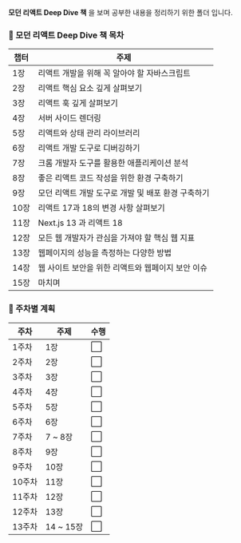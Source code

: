**모던 리액트 Deep Dive 책** 을 보며 공부한 내용을 정리하기 위한 폴더 입니다.

### 📖 모던 리액트 Deep Dive 책 목차

| 챕터   | 주제      |
| ------ | --------- |
| 1장 | 리액트 개발을 위해 꼭 알아야 할 자바스크립트 |
| 2장 | 리액트 핵심 요소 깊게 살펴보기 |
| 3장 | 리액트 훅 깊게 살펴보기 |
| 4장 | 서버 사이드 렌더링 |
| 5장 | 리액트와 상태 관리 라이브러리 |
| 6장 | 리액트 개발 도구로 디버깅하기 |
| 7장 | 크롬 개발자 도구를 활용한 애플리케이션 분석 |
| 8장 | 좋은 리액트 코드 작성을 위한 환경 구축하기 |
| 9장 | 모던 리액트 개발 도구로 개발 및 배포 환경 구축하기 |
| 10장 | 리액트 17과 18의 변경 사항 살펴보기 |
| 11장 | Next.js 13 과 리액트 18 |
| 12장 | 모든 웹 개발자가 관심을 가져야 할 핵심 웹 지표 |
| 13장 | 웹페이지의 성능을 측정하는 다양한 방법 |
| 14장 | 웹 사이트 보안을 위한 리액트와 웹페이지 보안 이슈 |
| 15장 | 마치며 |

### 🎯 주차별 계획

| 주차   | 주제      | 수행 |
| ------ | --------- | ---- |
| 1주차  | 1장       | ⬜️  |
| 2주차  | 2장       | ⬜️  |
| 3주차  | 3장       | ⬜️  |
| 4주차  | 4장       | ⬜️  |
| 5주차  | 5장       | ⬜️  |
| 6주차  | 6장       | ⬜️  |
| 7주차  | 7 ~ 8장   | ⬜️  |
| 8주차  | 9장       | ⬜️  |
| 9주차  | 10장      | ⬜️  |
| 10주차 | 11장      | ⬜️  |
| 11주차 | 12장      | ⬜️  |
| 12주차 | 13장      | ⬜️  |
| 13주차 | 14 ~ 15장 | ⬜️  |
